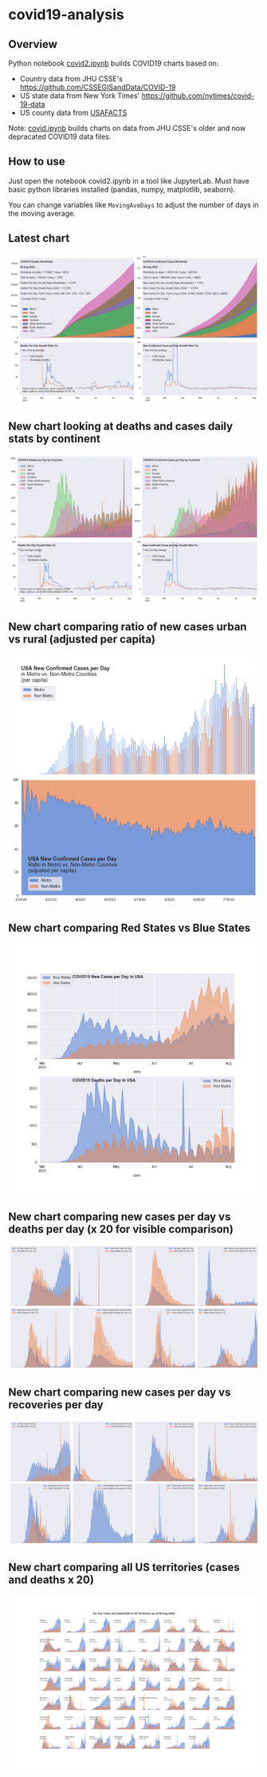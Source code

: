 # covid19-analysis

## Overview
Python notebook [covid2.ipynb](https://github.com/danlaw/covid19-analysis/blob/master/covid2.ipynb) builds COVID19 charts based on:
* Country data from JHU CSSE's https://github.com/CSSEGISandData/COVID-19
* US state data from New York Times' https://github.com/nytimes/covid-19-data
* US county data from [USAFACTS](https://usafacts.org/visualizations/coronavirus-covid-19-spread-map/)

Note: [covid.ipynb](https://github.com/danlaw/covid19-analysis/blob/master/covid.ipynb) builds charts on data from JHU CSSE's older and now depracated COVID19 data files.

## How to use
Just open the notebook covid2.ipynb in a tool like JupyterLab. Must have basic python libraries installed (pandas, numpy, matplotlib, seaborn).

You can change variables like ``MovingAveDays`` to adjust the number of days in the moving average.

## Latest chart
![Latest chart](charts/20200806-covid19-chart.png)

## New chart looking at deaths and cases daily stats by continent
![Comparison chart](charts/20200806-covid19-chart-perday.png)

## New chart comparing ratio of new cases urban vs rural (adjusted per capita)
![Urban rural per capita chart](charts/20200806-US-counties-urban-vs-rural-per-capita.png)

## New chart comparing Red States vs Blue States
![Red vs Blue chart](charts/20200806-compare-daily-red-vs-blue-states.png)

## New chart comparing new cases per day vs deaths per day (x 20 for visible comparison)
![Comparison chart](charts/20200806-comparison-chart.png)

## New chart comparing new cases per day vs recoveries per day
![Recovery chart](charts/20200806-comparison-recovery-chart.png)

## New chart comparing all US territories (cases and deaths x 20)
![Territories chart](charts/20200806-compare-US-territories.png)

